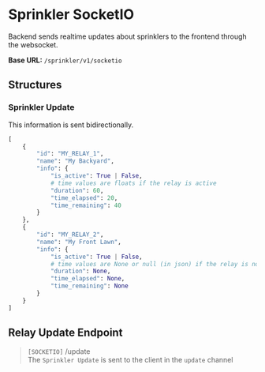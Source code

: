 # Sprinkler SocketIO

Backend sends realtime updates about sprinklers to the frontend through the websocket.

**Base URL:** `/sprinkler/v1/socketio`

## Structures

### Sprinkler Update

This information is sent bidirectionally.

```python
[
    {
        "id": "MY_RELAY_1",
        "name": "My Backyard",
        "info": {
            "is_active": True | False,
            # time values are floats if the relay is active
            "duration": 60,
            "time_elapsed": 20,
            "time_remaining": 40
        }
    },
    {
        "id": "MY_RELAY_2",
        "name": "My Front Lawn",
        "info": {
            "is_active": True | False,
            # time values are None or null (in json) if the relay is not active
            "duration": None,
            "time_elapsed": None,
            "time_remaining": None
        }
    }
]
```

## Relay Update Endpoint

> `[SOCKETIO]` /update<br>
> The `Sprinkler Update` is sent to the client in the `update` channel